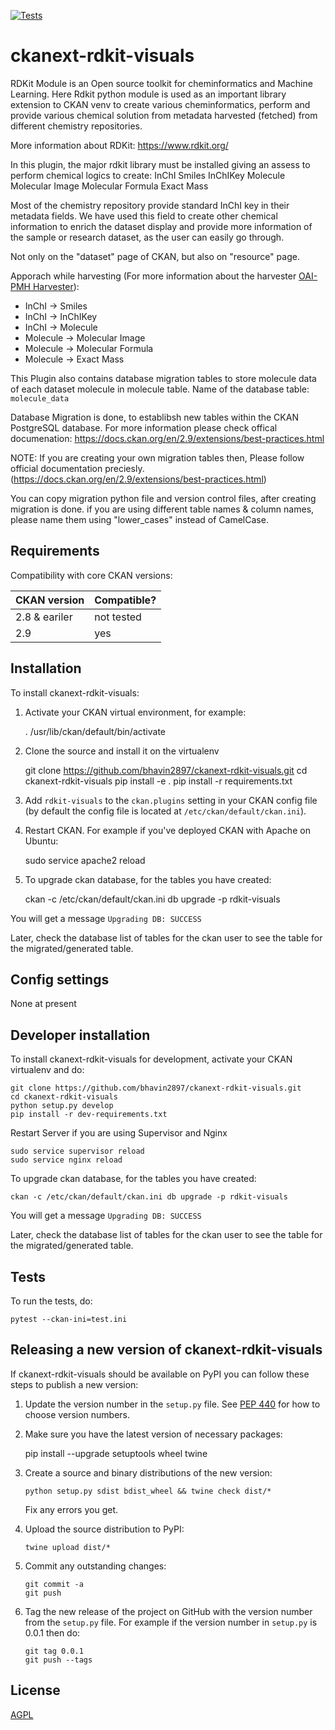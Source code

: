 [![Tests](https://github.com/BhavHub/ckanext-rdkit-visuals/workflows/Tests/badge.svg?branch=main)](https://github.com/BhavHub/ckanext-rdkit-visuals/actions)

# ckanext-rdkit-visuals

RDKit Module is an Open source toolkit for cheminformatics and Machine Learning. 
Here Rdkit python module is used as an important library extension to CKAN venv to create various cheminformatics, perform and provide various chemical solution from metadata harvested (fetched) from different chemistry repositories. 

More information about RDKit: https://www.rdkit.org/

In this plugin, the major rdkit library must be installed giving an assess to perform chemical logics to create:
InChI
Smiles
InChIKey
Molecule
Molecular Image
Molecular Formula
Exact Mass 

Most of the chemistry repository provide standard InChI key in their metadata fields. We have used this field to create other chemical information to enrich the dataset display and provide more information of the sample or research dataset, as the user can easily go through. 

Not only on the "dataset" page of CKAN, but also on "resource" page. 


Apporach while harvesting (For more information about the harvester [OAI-PMH Harvester](https://github.com/bhavin2897/ckanext-oaipmh)): 
- InChI → Smiles
- InChI → InChIKey
- InChI → Molecule
- Molecule → Molecular Image
- Molecule → Molecular Formula
- Molecule → Exact Mass 

This Plugin also contains database migration tables to store molecule data of each dataset molecule in molecule table. 
Name of the database table: `molecule_data`

Database Migration is done, to establibsh new tables within the CKAN PostgreSQL database. For more information please check offical documenation: https://docs.ckan.org/en/2.9/extensions/best-practices.html

NOTE: If you are creating your own migration tables then, Please follow official documentation preciesly. (https://docs.ckan.org/en/2.9/extensions/best-practices.html)

You can copy migration python file and version control files, after creating migration is done. if you are using different table names & column names, please name them using "lower_cases" instead of CamelCase.

## Requirements

Compatibility with core CKAN versions:

| CKAN version    | Compatible?   |
| --------------- | ------------- |
| 2.8 & eariler             | not tested    |
| 2.9             | yes    |


## Installation


To install ckanext-rdkit-visuals:

1. Activate your CKAN virtual environment, for example:

    . /usr/lib/ckan/default/bin/activate

2. Clone the source and install it on the virtualenv

    git clone https://github.com/bhavin2897/ckanext-rdkit-visuals.git
    cd ckanext-rdkit-visuals
    pip install -e .
	 pip install -r requirements.txt

3. Add `rdkit-visuals` to the `ckan.plugins` setting in your CKAN
   config file (by default the config file is located at
   `/etc/ckan/default/ckan.ini`).

4. Restart CKAN. For example if you've deployed CKAN with Apache on Ubuntu:

    sudo service apache2 reload
     

5. To upgrade ckan database, for the tables you have created:

    ckan -c /etc/ckan/default/ckan.ini db upgrade -p rdkit-visuals

You will get a message `Upgrading DB: SUCCESS`

Later, check the database list of tables for the ckan user to see the table for the migrated/generated table.


## Config settings

None at present


## Developer installation

To install ckanext-rdkit-visuals for development, activate your CKAN virtualenv and
do:

    git clone https://github.com/bhavin2897/ckanext-rdkit-visuals.git
    cd ckanext-rdkit-visuals
    python setup.py develop
    pip install -r dev-requirements.txt

Restart Server if you are using Supervisor and Nginx

    sudo service supervisor reload
    sudo service nginx reload 

   
To upgrade ckan database, for the tables you have created:

    ckan -c /etc/ckan/default/ckan.ini db upgrade -p rdkit-visuals

You will get a message `Upgrading DB: SUCCESS`

Later, check the database list of tables for the ckan user to see the table for the migrated/generated table.


## Tests

To run the tests, do:

    pytest --ckan-ini=test.ini


## Releasing a new version of ckanext-rdkit-visuals

If ckanext-rdkit-visuals should be available on PyPI you can follow these steps to publish a new version:

1. Update the version number in the `setup.py` file. See [PEP 440](http://legacy.python.org/dev/peps/pep-0440/#public-version-identifiers) for how to choose version numbers.

2. Make sure you have the latest version of necessary packages:

    pip install --upgrade setuptools wheel twine

3. Create a source and binary distributions of the new version:

       python setup.py sdist bdist_wheel && twine check dist/*

   Fix any errors you get.

4. Upload the source distribution to PyPI:

       twine upload dist/*

5. Commit any outstanding changes:

       git commit -a
       git push

6. Tag the new release of the project on GitHub with the version number from
   the `setup.py` file. For example if the version number in `setup.py` is
   0.0.1 then do:

       git tag 0.0.1
       git push --tags

## License

[AGPL](https://www.gnu.org/licenses/agpl-3.0.en.html)
